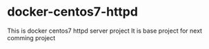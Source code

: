 # docker-centos7-httpd
This is docker centos7 httpd server project
It is base project for next comming project


